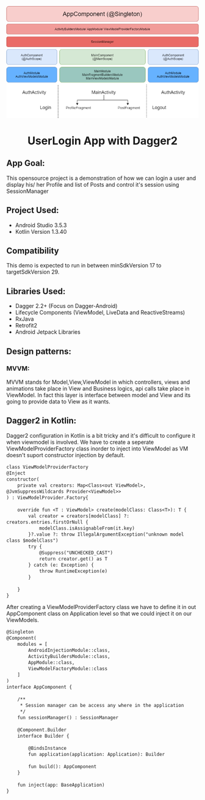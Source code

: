 <p align="center"><img src="images/workflow.png"></p>
<h1 align="center">UserLogin App with Dagger2</h1>

## App Goal:
This opensource project is a demonstration of how we can login a user and display his/ her Profile and list of Posts and control it's session using SessionManager

## Project Used:
* Android Studio 3.5.3
* Kotlin Version 1.3.40

## Compatibility
This demo is expected to run in between minSdkVersion 17 to targetSdkVersion 29.

## Libraries Used:
* Dagger 2.2+ (Focus on Dagger-Android)
* Lifecycle Components (ViewModel, LiveData and ReactiveStreams)
* RxJava
* Retrofit2
* Android Jetpack Libraries

## Design patterns:
### MVVM:
MVVM stands for Model,View,ViewModel in which controllers, views and animations take place in View and Business logics, api calls take place in ViewModel. In fact this layer is interface between model and View and its going to provide data to View as it wants. 

## Dagger2 in Kotlin:
Dagger2 configuration in Kotlin is a bit tricky and it's difficult to configure it when viewmodel is involved. We have to create a seperate ViewModelProviderFactory class inorder to inject into ViewModel as VM doesn't suport constructor injection by default.

```
class ViewModelProviderFactory
@Inject
constructor(
    private val creators: Map<Class<out ViewModel>, @JvmSuppressWildcards Provider<ViewModel>>
) : ViewModelProvider.Factory{

    override fun <T : ViewModel> create(modelClass: Class<T>): T {
        val creator = creators[modelClass] ?: creators.entries.firstOrNull {
            modelClass.isAssignableFrom(it.key)
        }?.value ?: throw IllegalArgumentException("unknown model class $modelClass")
        try {
            @Suppress("UNCHECKED_CAST")
            return creator.get() as T
        } catch (e: Exception) {
            throw RuntimeException(e)
        }

    }
}
```

After creating a ViewModelProviderFactory class we have to define it in out AppComponent class on Application level so that we could inject it on our ViewModels.

```
@Singleton
@Component(
    modules = [
        AndroidInjectionModule::class,
        ActivityBuildersModule::class,
        AppModule::class,
        ViewModelFactoryModule::class
    ]
)
interface AppComponent {

    /**
     * Session manager can be access any where in the application
     */
    fun sessionManager() : SessionManager

    @Component.Builder
    interface Builder {

        @BindsInstance
        fun application(application: Application): Builder

        fun build(): AppComponent
    }

    fun inject(app: BaseApplication)
}
```






